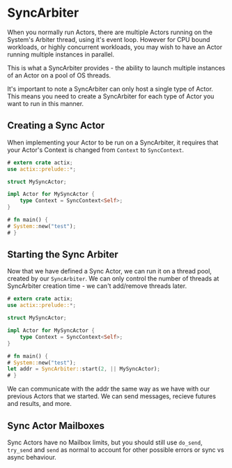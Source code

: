 # SyncArbiter

When you normally run Actors, there are multiple Actors running on the
System's Arbiter thread, using it's event loop. However for CPU bound workloads,
or highly concurrent workloads, you may wish to have an Actor running multiple
instances in parallel.

This is what a SyncArbiter provides - the ability to launch multiple instances of
an Actor on a pool of OS threads.

It's important to note a SyncArbiter can only host a single type of Actor. This means
you need to create a SyncArbiter for each type of Actor you want to run in this
manner.

## Creating a Sync Actor

When implementing your Actor to be run on a SyncArbiter, it requires that your Actor's
Context is changed from `Context` to `SyncContext`.

```rust
# extern crate actix;
use actix::prelude::*;

struct MySyncActor;

impl Actor for MySyncActor {
    type Context = SyncContext<Self>;
}

# fn main() {
# System::new("test");
# }

```

## Starting the Sync Arbiter

Now that we have defined a Sync Actor, we can run it on a thread pool, created by
our `SyncArbiter`. We can only control the number of threads at SyncArbiter creation
time - we can't add/remove threads later.

```rust
# extern crate actix;
use actix::prelude::*;

struct MySyncActor;

impl Actor for MySyncActor {
    type Context = SyncContext<Self>;
}

# fn main() {
# System::new("test");
let addr = SyncArbiter::start(2, || MySyncActor);
# }

```

We can communicate with the addr the same way as we have with our previous Actors
that we started. We can send messages, recieve futures and results, and more.

## Sync Actor Mailboxes

Sync Actors have no Mailbox limits, but you should still use `do_send`, `try_send` and `send`
as normal to account for other possible errors or sync vs async behaviour.


